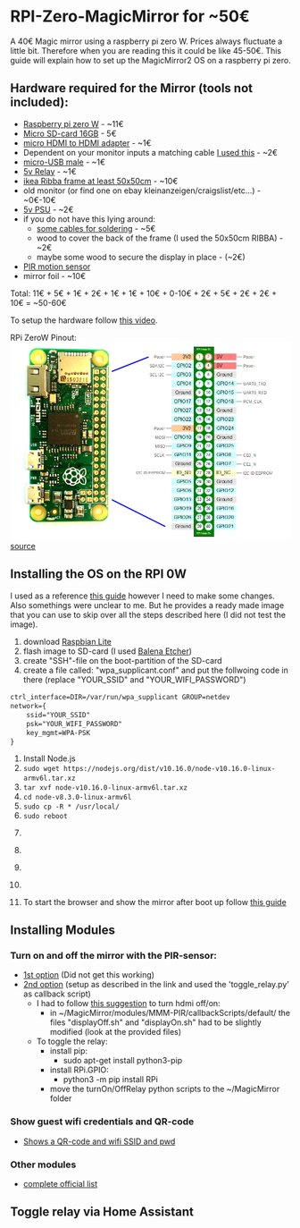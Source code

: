 # RPI-Zero-MagicMirror for ~50€
A 40€ Magic mirror using a raspberry pi zero W.
Prices always fluctuate a little bit. Therefore when you are reading this it could be like 45-50€.
This guide will explain how to set up the MagicMirror2 OS on a raspberry pi zero.

## Hardware required for the Mirror (tools not included):

  * [Raspberry pi zero W](https://www.berrybase.de/raspberry-pi-zero-w) - ~11€
  * [Micro SD-card 16GB](https://www.ebay.de/i/273535152997?chn=ps&norover=1&mkevt=1&mkrid=707-134425-41852-0&mkcid=2&itemid=273535152997&targetid=888516359244&device=c&mktype=pla&googleloc=9068150&poi=&campaignid=1669295758&mkgroupid=90992276282&rlsatarget=pla-888516359244&abcId=1139676&merchantid=7364532&gclid=EAIaIQobChMIppr__Lfl6AIVRrDtCh1c8QtqEAQYAiABEgLwsPD_BwE) - 5€
  * [micro HDMI to HDMI adapter](https://www.aliexpress.com/item/33006250821.html?spm=a2g0s.9042311.0.0.27424c4dyB0J72) - ~1€
  * Dependent on your monitor inputs a matching cable [I used this](https://www.aliexpress.com/item/33014827860.html?spm=a2g0s.9042311.0.0.27424c4dyB0J72) - ~2€
  * [micro-USB male](https://www.aliexpress.com/item/32874847823.html?spm=a2g0s.9042311.0.0.27424c4dczswkm) - ~1€
  * [5v Relay](https://www.aliexpress.com/item/32969889587.html?spm=a2g0o.productlist.0.0.12d12f09ujISno&algo_pvid=617edfee-1041-4329-b242-70a5c9148285&algo_expid=617edfee-1041-4329-b242-70a5c9148285-1&btsid=0ab50f6215867803297066531e46cc&ws_ab_test=searchweb0_0,searchweb201602_,searchweb201603_) - ~1€
  * [ikea Ribba frame at least 50x50cm](https://www.ikea.com/de/de/cat/ribba-serie-16456/) - ~10€
  * old monitor (or find one on ebay kleinanzeigen/craigslist/etc...) - ~0€-10€
  * [5v PSU](https://www.aliexpress.com/item/33008360777.html?spm=a2g0o.productlist.0.0.6aa67977TpXVsT&algo_pvid=e99d80ef-c883-439f-b3f7-81f06a91c2a6&algo_expid=e99d80ef-c883-439f-b3f7-81f06a91c2a6-0&btsid=0ab6f81615867816964263103e5a42&ws_ab_test=searchweb0_0,searchweb201602_,searchweb201603_) - ~2€
  * if you do not have this lying around:
    * [some cables for soldering](https://www.aliexpress.com/item/4000197988123.html?spm=a2g0o.productlist.0.0.150f50f3s6cX67&algo_pvid=f45e848a-ba02-4de6-a01b-d48181557d3b&algo_expid=f45e848a-ba02-4de6-a01b-d48181557d3b-6&btsid=0ab6fb8315867817791791856e45de&ws_ab_test=searchweb0_0,searchweb201602_,searchweb201603_) - ~5€
    * wood to cover the back of the frame (I used the 50x50cm RIBBA) - ~2€
    * maybe some wood to secure the display in place - (~2€)
  * [PIR motion sensor](https://www.aliexpress.com/item/1877185512.html?spm=a2g0s.9042311.0.0.27424c4dvxv2Pn)
  * mirror foil - ~10€
  

Total: 11€ + 5€ + 1€ + 2€ + 1€ + 1€ + 10€ + 0-10€ + 2€ + 5€ + 2€ + 2€ + 10€ = ~50-60€

To setup the hardware follow [this video](www.youtube.com).

RPi ZeroW Pinout:
![RPi Zero W Pinout image not found](https://github.com/CaptainDario/RPI-Zero-MagicMirror/blob/master/rpiZW_pins.png "Logo Title Text 1")
[source](https://raspberrypi.stackexchange.com/questions/83610/gpio-pinout-orientation-raspberypi-zero-w)

## Installing the OS on the RPI 0W

I used as a reference [this guide](http://emmanuelcontreras.com/how-to/how-to-create-a-magic-mirror-2-with-pi-zero-w/) however I need to make some changes. Also somethings were unclear to me. But he provides a ready made image that you can use to skip over all the steps described here (I did not test the image).

1. download [Raspbian Lite](https://www.raspberrypi.org/downloads/raspbian/)
1. flash image to SD-card (I used [Balena Etcher](https://www.balena.io/etcher/))
1. create "SSH"-file on the boot-partition of the SD-card
1. create a file called: "wpa_supplicant.conf" and put the follwoing code in there (replace "YOUR_SSID" and "YOUR_WIFI_PASSWORD")
```
ctrl_interface=DIR=/var/run/wpa_supplicant GROUP=netdev
network={
    ssid="YOUR_SSID"
    psk="YOUR_WIFI_PASSWORD"
    key_mgmt=WPA-PSK
}
```
1. Install Node.js
 1. ``` sudo wget https://nodejs.org/dist/v10.16.0/node-v10.16.0-linux-armv6l.tar.xz ```
 1. ```tar xvf node-v10.16.0-linux-armv6l.tar.xz```
 1. ```cd node-v8.3.0-linux-armv6l```
 1. ```sudo cp -R * /usr/local/```
 1. ```sudo reboot```
1. ``````
1. ``````
1. ``````
1. ``````


1. To start the browser and show the mirror after boot up follow [this guide](https://github.com/MichMich/MagicMirror/wiki/Auto-Starting-MagicMirror)


## Installing Modules

### Turn on and off the mirror with the PIR-sensor:
 * [1st option](https://github.com/paviro/MMM-PIR-Sensor) (Did not get this working)
 * [2nd option](https://github.com/mboskamp/MMM-PIR) (setup as described in the link and used the 'toggle_relay.py' as callback script)
   * I had to follow [this suggestion](https://github.com/mboskamp/MMM-PIR/issues/10#issuecomment-519239401) to turn hdmi off/on:
     * in ~/MagicMirror/modules/MMM-PIR/callbackScripts/default/ the files "displayOff.sh" and "displayOn.sh" had to be slightly modified (look at the provided files)
   * To toggle the relay:
     * install pip:
       * sudo apt-get install python3-pip
     * install RPi.GPIO:
       * python3 -m pip install RPi
     * move the turnOn/OffRelay python scripts to the ~/MagicMirror folder
     
     
### Show guest wifi credentials and QR-code
  * [Shows a QR-code and wifi SSID and pwd](https://github.com/TeraTech/MMM-WiFiPassword)

### Other modules
* [complete official list](https://github.com/MichMich/MagicMirror/wiki/3rd-Party-Modules)



## Toggle relay via Home Assistant

